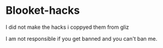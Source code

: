 # Blooket-hacks
I did not make the hacks i coppyed them from gliz





I am not responsible if you get banned and you can't ban me.
